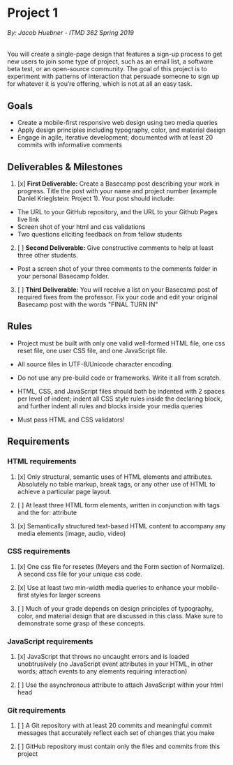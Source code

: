 # Project 1
###### By: Jacob Huebner - ITMD 362 Spring 2019 

You will create a single-page design that features a sign-up process to get new users to join some type of project, such as an email list, a software beta test, or an open-source community. The goal of this project is to experiment with patterns of interaction that persuade someone to sign up for whatever it is you’re offering, which is not at all an easy task.

## Goals

* Create a mobile-first responsive web design using two media queries
* Apply design principles including typography, color, and material design
* Engage in agile, iterative development; documented with at least 20 commits with informative comments

## Deliverables & Milestones


1. [x] **First Deliverable:** Create a Basecamp post describing your work in progress. Title the post with your name and project number (example Daniel Krieglstein: Project 1). Your post should include:

* The URL to your GitHub repository, and the URL to your Github Pages live link
* Screen shot of your html and css validations
* Two questions eliciting feedback on from fellow students

2. [ ] **Second Deliverable:** Give constructive comments to help at least three other students.

* Post a screen shot of your three comments to the comments folder in your personal Basecamp folder.

3. [ ] **Third Deliverable:** You will receive a list on your Basecamp post of required fixes from the professor. Fix your code and edit your original Basecamp post with the words "FINAL TURN IN"

## Rules

* Project must be built with only one valid well-formed HTML file, one css reset file, one user CSS file, and one JavaScript file.

* All source files in UTF-8/Unicode character encoding.

* Do not use any pre-build code or frameworks. Write it all from scratch.

* HTML, CSS, and JavaScript files should both be indented with 2 spaces per level of indent; indent all CSS style rules inside the declaring block, and further indent all rules and blocks inside your media queries

* Must pass HTML and CSS validators!

## Requirements

### HTML requirements

1. [x] Only structural, semantic uses of HTML elements and attributes. Absolutely no table markup, break tags, or any other use of HTML to achieve a particular page layout.

2. [ ] At least three HTML form elements, written in conjunction with <label> tags and the for: attribute

3. [x] Semantically structured text-based HTML content to accompany any media elements (image, audio, video) 

### CSS requirements

1. [x] One css file for resetes (Meyers and the Form section of Normalize). A second css file for your unique css code.

2. [x] Use at least two min-width media queries to enhance your mobile-first styles for larger screens

3. [ ] Much of your grade depends on design principles of typography, color, and material design that are discussed in this class. Make sure to demonstrate some grasp of these concepts.

### JavaScript requirements

1. [x] JavaScript that throws no uncaught errors and is loaded unobtrusively (no JavaScript event attributes in your HTML, in other words; attach events to any elements requiring interaction)

2. [ ] Use the asynchronous attribute to attach JavaScript within your html head

### Git requirements

1. [ ] A Git repository with at least 20 commits and meaningful commit messages that accurately reflect each set of changes that you make

2. [ ] GitHub repository must contain only the files and commits from this project

